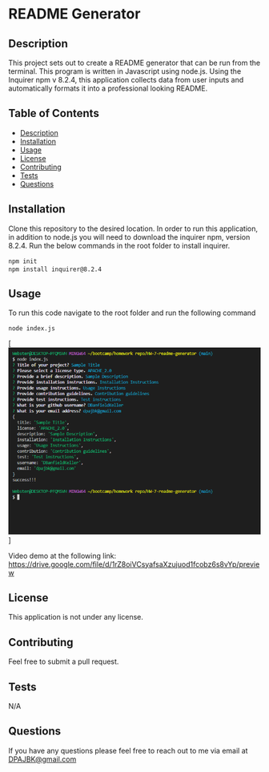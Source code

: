 # README Generator

## Description
This project sets out to create a README generator that can be run from the terminal. This program is written in Javascript using node.js. Using the Inquirer npm v 8.2.4, this application collects data from user inputs and automatically formats it into a professional looking README.  

## Table of Contents
 - [Description](#description)
 - [Installation](#installation)
 - [Usage](#usage)
 - [License](#license)
 - [Contributing](#contributing)
 - [Tests](#tests)
 - [Questions](#questions)
 ## Installation
 Clone this repository to the desired location. In order to run this application, in addition to node.js you will need to download the inquirer npm, version 8.2.4. Run the below commands in the root folder to install inquirer.
 ```
 npm init
 npm install inquirer@8.2.4 
 ```
 
 ## Usage
To run this code navigate to the root folder and run the following command
```
node index.js
```
[![Screenshot](./assets/Screenshot.PNG)]

Video demo at the following link:
https://drive.google.com/file/d/1rZ8oiVCsyafsaXzujuod1fcobz6s8vYp/preview

## License
This application is not under any license.

## Contributing
Feel free to submit a pull request.

## Tests
N/A

## Questions
If you have any questions please feel free to reach out to me via email at DPAJBK@gmail.com
